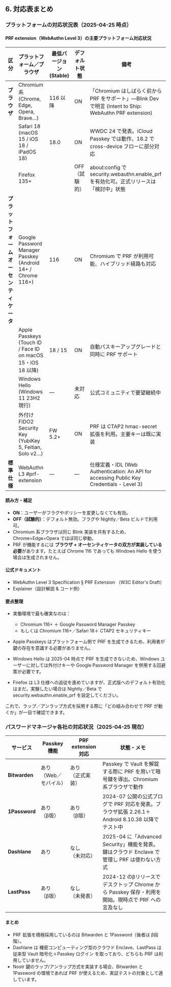 
## 6. 対応表まとめ

### プラットフォームの対応状況表（2025-04-25 時点）

#### PRF extension（WebAuthn Level 3）の主要プラットフォーム対応状況

| 区分 | プラットフォーム／ブラウザ | 最低バージョン (Stable) | デフォルト状態 | 備考 |
|------|--------------------------|----------------------|--------------|------|
| **ブラウザ** | Chromium 系<br>(Chrome, Edge, Opera, Brave…) | 116 以降 | ON | 「Chromium はしばらく前から PRF をサポート」—Blink Dev で明言 (Intent to Ship: WebAuthn PRF extension) |
| | Safari 18<br>(macOS 15 / iOS 18 / iPadOS 18) | 18.0 | ON | WWDC 24 で発表。iCloud Passkey では動作、18.2 で cross-device フローに部分対応 |
| | Firefox 135+ | | OFF（試験的） | about:config で security.webauthn.enable_prf を有効化可。正式リリースは「検討中」状態 |
| **プラットフォーム<br>オーセンティケータ** | Google Password Manager Passkey<br>(Android 14+ / Chrome 116+) | 116 | ON | Chromium で PRF が利用可能、ハイブリッド経路も対応 |
| | Apple Passkeys<br>(Touch ID / Face ID on macOS 15・iOS 18 以降) | 18 / 15 | ON | 自動パスキーアップグレードと同時に PRF サポート |
| | Windows Hello<br>(Windows 11 23H2 現行) | — | 未対応 | 公式コミュニティで要望継続中 |
| | 外付け FIDO2 Security Key<br>(YubiKey 5, Feitian, Solo v2…) | FW 5.2+ | ON | PRF は CTAP2 hmac-secret 拡張を利用。主要キーは既に実装 |
| **標準仕様** | WebAuthn L3 #prf-extension | — | — | 仕様定義・IDL (Web Authentication: An API for accessing Public Key Credentials - Level 3) |

#### 読み方・補足

- **ON**：ユーザーがフラグやポリシーを変更しなくても有効。
- **OFF（試験的）**：デフォルト無効。フラグや Nightly／Beta ビルドで利用可。
- Chromium 系ブラウザは同じ Blink 実装を共有するため、Chrome=Edge=Opera でほぼ同じ挙動。
- PRF が機能するには **ブラウザ + オーセンティケータの双方が実装している必要**があります。たとえば Chrome 116 であっても Windows Hello を使う場合は生成されません。

#### 公式ドキュメント

- WebAuthn Level 3 Specification § PRF Extension （W3C Editor's Draft）
- Explainer（設計解説 & コード例）

#### 要点整理

- 実働環境で最も確実なのは：
  - Chromium 116+ ＋ Google Password Manager Passkey
  - もしくは Chromium 116+／Safari 18＋ CTAP2 セキュリティキー

- Apple Passkeys はプラットフォーム側で PRF を生成できるため、利用者が鍵の存在を意識する必要がありません。
- Windows Hello は 2025-04 時点で PRF を生成できないため、Windows ユーザーに対しては外付けキーや Google Password Manager を併用する回避策が必要です。
- Firefox は L3 仕様への追従を進めていますが、正式版へのデフォルト有効化はまだ。実験したい場合は Nightly／Beta で security.webauthn.enable_prf を設定してください。

これで、ラップ／アンラップ方式を採用する際に「どの組み合わせで PRF が動くか」が一目で確認できます。

### パスワードマネージャ各社の対応状況（2025-04-25 現在）

| サービス | Passkey機能 | PRF extension対応 | 状態・メモ |
|---------|------------|-----------------|-----------|
| **Bitwarden** | あり<br>（Web／モバイル） | あり<br>（正式実装） | Passkey で Vault を解錠する際に PRF を用いて暗号鍵を導出。Chromium 系ブラウザで動作 |
| **1Password** | あり<br>（β版） | あり<br>（β版） | 2024-07 公開の公式ブログで PRF 対応を発表。ブラウザ拡張 2.26.1＋Android 8.10.38 以降でテスト中 |
| **Dashlane** | あり | なし<br>（未対応） | 2025-04 に「Advanced Security」機能を発表。鍵はクラウド Enclave で管理し PRF は使わない方式 |
| **LastPass** | あり<br>（β版） | なし<br>（未発表） | 2024-12 のβリリースでデスクトップ Chrome から Passkey 保存・利用を開始。現時点で PRF への言及なし |

#### まとめ

- PRF 拡張を積極採用しているのは Bitwarden と 1Password（後者は β段階）。
- Dashlane は 機密コンピューティング型のクラウド Enclave、LastPass は 従来型 Vault 暗号化＋Passkey ログイン を取っており、どちらも PRF は利用していません。
- Nostr 鍵のラップ/アンラップ方式を実装する場合、Bitwarden と 1Password の環境であれば PRF が使えるため、実証テストの対象として適しています。
